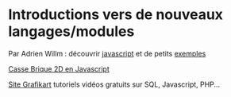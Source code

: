 # Introductions vers de nouveaux langages/modules

Par Adrien Willm : découvrir [javascript](http://numerique.ostralo.net/javascriptapprentissage/)  et de petits [exemples](http://numerique.ostralo.net/javascriptexemples/) 

[Casse Brique 2D en Javascript](https://developer.mozilla.org/fr/docs/Games/Tutorials/2D_Breakout_game_pure_JavaScript)

[Site Grafikart](https://grafikart.fr/) tutoriels vidéos gratuits sur SQL, Javascript, PHP...
